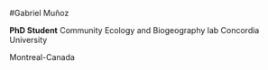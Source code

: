 #Gabriel Muñoz 

**PhD Student** 
Community Ecology and Biogeography lab 
Concordia University

Montreal-Canada 
